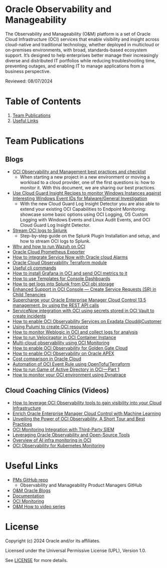 # Oracle Observability and Manageability

The Observability and Manageability (O&M) platform is a set of Oracle Cloud Infrastructure (OCI) services that enable visibility and insight across cloud-native and traditional technology, whether deployed in multicloud or on-premises environments, with broad, standards-based ecosystem support. It’s designed to help enterprises better manage their increasingly diverse and distributed IT portfolios while reducing troubleshooting time, preventing outages, and enabling IT to manage applications from a business perspective.

Reviewed: 08/07/2024

# Table of Contents

1. [Team Publications](#team-publications)
2. [Useful Links](#useful-links)

# Team Publications

## Blogs

- [OCI Observability and Management best practices and checklist](https://blogs.oracle.com/observability/post/oci-observability-checklist)
  - When starting a new project in a new environment or moving a workload to a cloud provider, one of the first questions is: how to monitor it. With this document, we are sharing our best practices.
- [Use Cloud Guard Insight Recipes to monitor Windows Instances against Interesting Windows Event IDs for Malware/General Investigation ](https://learnoci.cloud/use-cloud-guard-insight-recipes-to-monitor-windows-instances-against-interesting-windows-event-ids-7ef796174d37?source=friends_link&sk=682c057a61e7c2707df1895420649c2c)
   - With the new Cloud Guard Log Insight Detector you are also able to extend your existing OCI Capabilities to Endpoint Monitoring: showcase some basic options using OCI Logging, OS Custom Logging with Windows Events and Linux Audit Events, and OCI Cloud Guard Log Insight Detector.
- [Stream OCI logs to Splunk](https://learnoci.cloud/stream-oci-logs-to-splunk-v9-1-c71c93e470fe?sk=8a7c3f6201bfcd847a83d36247eddfa7)
  - Step-by-step guide on the Splunk Plugin Installation and setup, and how to stream OCI logs to Splunk.
- [Why and how to run Wazuh on OCI](https://learnoci.cloud/why-and-how-to-run-wazuh-on-oci-6b39174b5d2d?sk=2b9185ad216f0cedbf80b2e5a8705c96)
- [Oracle Cloud Prometheus Exporter](https://karthicin.medium.com/oracle-cloud-prometheus-exporter-c78543473d7)
- [How to integrate Service Now with Oracle cloud Alarms](https://karthicin.medium.com/servicenow-integration-with-oracle-cloud-d3d7a1c6f68a)
- [Oracle Cloud Observability Terraform module](https://karthicin.medium.com/oracle-cloud-observability-terraform-module-d549132892cb)
- [Useful cli commands](https://karthicin.medium.com/useful-oci-cli-commands-f6e05b3e5eef)
- [How to install Grafana in OCI and send OCI metrics to it](https://learnoci.cloud/how-to-install-grafana-in-oci-and-send-oci-metrics-to-it-c2582ebdfda5)
- [How to use Templates for Console Dashboards](https://learnoci.cloud/how-to-use-templates-for-console-dashboards-3e30890e7f31)
- [How to get logs into Splunk from OCI obj storage](https://learnoci.cloud/how-to-get-logs-into-splunk-from-oci-object-storage-7304fbf467ea?sk=6539609ba70a068fe52f39fb079df32b)
- [Enhanced Support in OCI Console — Create Service Requests (SR) in Child Tenancies](https://learnoci.cloud/enhanced-support-in-oci-console-create-service-requests-sr-in-child-tenancies-a327cb9d2c10)
- [Supercharge your Oracle Enterprise Manager Cloud Control 13.5 management, by using the REST API calls](https://medium.com/@eugenesimos/supercharge-your-oracle-enterprise-manager-cloud-control-13-5-d264e7371ec9)
- [ServiceNow integration with OCI using secrets stored in OCI Vault to create incidents](https://karthicin.medium.com/servicenow-integration-with-oracle-cloud-d3d7a1c6f68a)
- [How to enable OCI Observability Services on Exadata Cloud@Customer](https://medium.com/@erikasciunzi/how-to-enable-oci-observability-services-on-exadata-cloud-customer-9501dcaa356e)
- [Using Pulumi to create OCI resource](https://karthicin.medium.com/using-pulumi-to-create-oci-resource-1e685a7d25fb)
- [How to monitor Weblogic in OCI and collect logs for analysis](https://karthicin.medium.com/how-to-monitor-weblogic-in-oci-and-collect-logs-for-analysis-7c5007426010)
- [How to run Velociraptor in OCI Container Instance](https://learnoci.cloud/how-to-run-velociraport-in-oci-container-instance-7adfb75d1df8)
- [Multi-cloud observability using OCI Monitoring](https://karthicin.medium.com/multi-cloud-observability-using-oci-monitoring-8fa87f9c5e84)
- [How to enable OCI Observability for Golden Gate Cloud](https://medium.com/@erikasciunzi/how-to-enable-observability-for-golden-gate-cloud-06a9702c9313)
- [How to enable OCI Observability on Oracle APEX](https://learnoci.cloud/oci-observability-for-oracle-apex-f25369bd771a)
- [Cost comparison in Oracle Cloud](https://karthicin.medium.com/cost-comparison-in-oracle-cloud-166f4b12dcd3)
- [Automation of OCI Event Rule using OpenTofu/Terraform](https://karthicin.medium.com/automation-of-oci-event-rule-using-opentofu-terraform-dc3946ae7bb6)
- [How to run Game of Active Directory in OCI — Part 1](https://learnoci.cloud/how-to-run-game-of-active-directory-in-oci-part-1-5be51387a7a2)
- [How to monitor your OCI environment using Dynatrace](https://learnoci.cloud/how-to-monitor-your-oci-environment-using-dynatrace-8c23f376659b)

## Cloud Coaching Clinics (Videos)

- [How to leverage OCI Observability tools to gain visibility into your Cloud Infrastructure](https://www.youtube.com/watch?v=bFnWYZCOvVk)
- [Enrich Oracle Enterprise Manager Cloud Control with Machine Learning](https://www.youtube.com/watch?v=KPmDyCGZKi8)
- [Unveiling the Power of OCI Observability, A Short Tour and Best Practices](https://youtu.be/KEF0NeptJa8)
- [OCI Monitoring Integration with Third-Party SIEM](https://youtu.be/UPdPZPWOZIs)
- [Leveraging Oracle Observability and Open-Source Tools](https://youtu.be/-ftEkoqfLfM)
- [Overview of AI infra monitoring in OCI](https://youtu.be/oq2x1gouSp4?si=QnmslQXC03qPzDl4)
- [OCI Observability for Kubernetes Monitoring](https://youtu.be/DLce-UReoKo?si=Vpw19z4rjlUb9fW2)

# Useful Links

- [PMs GitHub repo](https://github.com/oracle-quickstart/oci-o11y-solutions)
  - Observability and Manageability Product Managers GitHub
- [O&M Oracle Blogs](https://blogs.oracle.com/observability/)
- [Documentation](https://docs.oracle.com/en-us/iaas/Content/cloud-adoption-framework/monitoring-and-observability.htm)
- [OCI Monitoring](https://docs.oracle.com/en-us/iaas/Content/Monitoring/home.htm)
- [O&M How to video series](https://www.youtube.com/playlist?list=PLiuPvpy8QsiWO40IrhRlbY-TOLepyGXzV)

# License

Copyright (c) 2024 Oracle and/or its affiliates.

Licensed under the Universal Permissive License (UPL), Version 1.0.

See [LICENSE](https://github.com/oracle-devrel/technology-engineering/blob/main/LICENSE) for more details.
